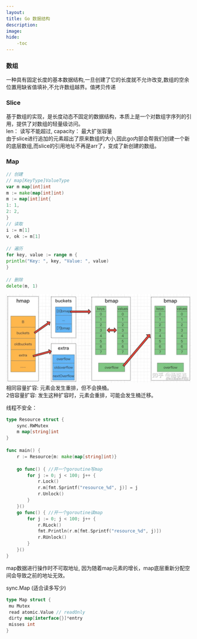 ```yaml
---
layout: 
title: Go 数据结构
description: 
image: 
hide:
    -toc
---
```

### 数组
一种具有固定长度的基本数据结构,一旦创建了它的长度就不允许改变,数组的空余位置用缺省值填补,不允许数组越界。值拷贝传递

### Slice
基于数组的实现，是长度动态不固定的数据结构，本质上是一个对数组字序列的引用，提供了对数组的轻量级访问。
<br>len： 读写不能超过, capacity： 最大扩张容量
<br>由于slice进行追加的元素超出了原来数组的大小,因此go内部会帮我们创建一个新的底层数组,而slice的引用地址不再是arr了，变成了新创建的数组。

### Map
```go
// 创建
// map[KeyType]ValueType
var m map[int]int
m := make(map[int]int)
m := map[int]int{
1: 1,
2: 2,
}
// 读取
i := m[1]
v, ok := m[1]
​
// 遍历
for key, value := range m {
println("Key: ", key, "Value: ", value)
}
​
// 删除
delete(m, 1)
```
![Map](./images/hash.png)
相同容量扩容: 元素会发生重排，但不会换桶。<br>
2倍容量扩容: 发生这种扩容时，元素会重排，可能会发生桶迁移。

线程不安全：
```go
type Resource struct {
    sync.RWMutex
    m map[string]int
}
​
func main() {
    r := Resource{m: make(map[string]int)}
​
    go func() { //开一个goroutine写map
        for j := 0; j < 100; j++ {
            r.Lock()
            r.m[fmt.Sprintf("resource_%d", j)] = j
            r.Unlock()
        }
    }()
    go func() { //开一个goroutine读map
        for j := 0; j < 100; j++ {
            r.RLock()
            fmt.Println(r.m[fmt.Sprintf("resource_%d", j)])
            r.RUnlock()
        }
    }()
}
```
map数据进行操作时不可取地址,
因为随着map元素的增长，map底层重新分配空间会导致之前的地址无效。

sync.Map (适合读多写少)
```go
type Map struct {
 mu Mutex
 read atomic.Value // readOnly
 dirty map[interface{}]*entry
 misses int
}
```